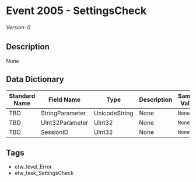 # Event 2005 - SettingsCheck
###### Version: 0

## Description
None

## Data Dictionary
|Standard Name|Field Name|Type|Description|Sample Value|
|---|---|---|---|---|
|TBD|StringParameter|UnicodeString|None|`None`|
|TBD|UInt32Parameter|UInt32|None|`None`|
|TBD|SessionID|UInt32|None|`None`|

## Tags
* etw_level_Error
* etw_task_SettingsCheck